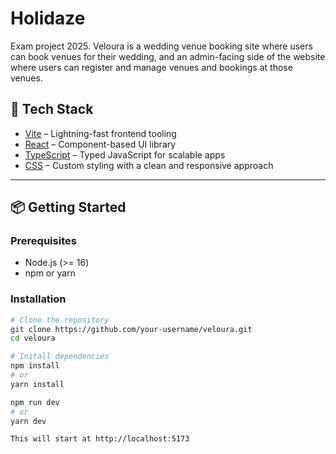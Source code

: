# Holidaze

Exam project 2025.
Veloura is a wedding venue booking site where users can book venues for their wedding, and an admin-facing side of the website where users can register and manage venues and bookings at those venues.

## 🚀 Tech Stack

- [Vite](https://vitejs.dev/) – Lightning-fast frontend tooling
- [React](https://reactjs.org/) – Component-based UI library
- [TypeScript](https://www.typescriptlang.org/) – Typed JavaScript for scalable apps
- [CSS](https://developer.mozilla.org/en-US/docs/Web/CSS) – Custom styling with a clean and responsive approach

---

## 📦 Getting Started

### Prerequisites

- Node.js (>= 16)
- npm or yarn

### Installation

```bash
# Clone the repository
git clone https://github.com/your-username/veloura.git
cd veloura

# Install dependencies
npm install
# or
yarn install

npm run dev
# or
yarn dev

This will start at http://localhost:5173
